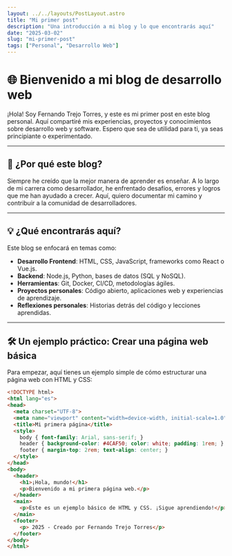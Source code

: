 ```yaml
---
layout: ../../layouts/PostLayout.astro
title: "Mi primer post"
description: "Una introducción a mi blog y lo que encontrarás aquí"
date: "2025-03-02"
slug: "mi-primer-post"
tags: ["Personal", "Desarrollo Web"]
---
```


# 🌐 Bienvenido a mi blog de desarrollo web

¡Hola! Soy Fernando Trejo Torres, y este es mi primer post en este blog personal. Aquí compartiré mis experiencias, proyectos y conocimientos sobre desarrollo web y software. Espero que sea de utilidad para ti, ya seas principiante o experimentado.

---

## 🚀 ¿Por qué este blog?

Siempre he creído que la mejor manera de aprender es enseñar. A lo largo de mi carrera como desarrollador, he enfrentado desafíos, errores y logros que me han ayudado a crecer. Aquí, quiero documentar mi camino y contribuir a la comunidad de desarrolladores.

---

## 💡 ¿Qué encontrarás aquí?

Este blog se enfocará en temas como:

- **Desarrollo Frontend**: HTML, CSS, JavaScript, frameworks como React o Vue.js.
- **Backend**: Node.js, Python, bases de datos (SQL y NoSQL).
- **Herramientas**: Git, Docker, CI/CD, metodologías ágiles.
- **Proyectos personales**: Código abierto, aplicaciones web y experiencias de aprendizaje.
- **Reflexiones personales**: Historias detrás del código y lecciones aprendidas.

---

## 🛠️ Un ejemplo práctico: Crear una página web básica

Para empezar, aquí tienes un ejemplo simple de cómo estructurar una página web con HTML y CSS:

```html
<!DOCTYPE html>
<html lang="es">
<head>
  <meta charset="UTF-8">
  <meta name="viewport" content="width=device-width, initial-scale=1.0">
  <title>Mi primera página</title>
  <style>
    body { font-family: Arial, sans-serif; }
    header { background-color: #4CAF50; color: white; padding: 1rem; }
    footer { margin-top: 2rem; text-align: center; }
  </style>
</head>
<body>
  <header>
    <h1>¡Hola, mundo!</h1>
    <p>Bienvenido a mi primera página web.</p>
  </header>
  <main>
    <p>Este es un ejemplo básico de HTML y CSS. ¡Sigue aprendiendo!</p>
  </main>
  <footer>
    <p> 2025 - Creado por Fernando Trejo Torres</p>
  </footer>
</body>
</html>